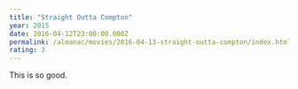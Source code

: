 ```yaml
---
title: "Straight Outta Compton"
year: 2015
date: 2016-04-12T23:00:00.000Z
permalink: /almanac/movies/2016-04-13-straight-outta-compton/index.html
rating: 3
---
```


This is so good.
